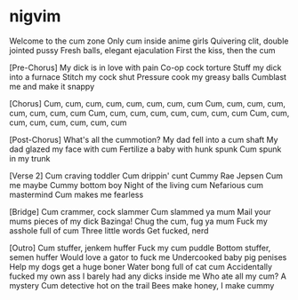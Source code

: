 # nigvim
Welcome to the cum zone
Only cum inside anime girls
Quivering clit, double jointed pussy
Fresh balls, elegant ejaculation
First the kiss, then the cum

[Pre-Chorus]
My dick is in love with pain
Co-op cock torture
Stuff my dick into a furnace
Stitch my cock shut
Pressure cook my greasy balls
Cumblast me and make it snappy

[Chorus]
Cum, cum, cum, cum, cum, cum, cum, cum
Cum, cum, cum, cum, cum, cum, cum, cum
Cum, cum, cum, cum, cum, cum, cum, cum
Cum, cum, cum, cum, cum, cum, cum, cum

[Post-Chorus]
What's all the cummotion?
My dad fell into a cum shaft
My dad glazed my face with cum
Fertilize a baby with hunk spunk
Cum spunk in my trunk

[Verse 2]
Cum craving toddler
Cum drippin' cunt
Cummy Rae Jepsen
Cum me maybe
Cummy bottom boy
Night of the living cum
Nefarious cum mastermind
Cum makes me fearless

[Bridge]
Cum crammer, cock slammer
Cum slammed ya mum
Mail your mums pieces of my dick
Bazinga!
Chug the cum, fug ya mum
Fuck my asshole full of cum
Three little words
Get fucked, nerd

[Outro]
Cum stuffer, jenkem huffer
Fuck my cum puddle
Bottom stuffer, semen huffer
Would love a gator to fuck me
Undercooked baby pig penises
Help my dogs get a huge boner
Water bong full of cat cum
Accidentally fucked my own ass
I barely had any dicks inside me
Who ate all my cum? A mystery
Cum detective hot on the trail
Bees make honey, I make cummy
